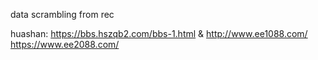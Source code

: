 data scrambling from rec

huashan: https://bbs.hszqb2.com/bbs-1.html & http://www.ee1088.com/  https://www.ee2088.com/
